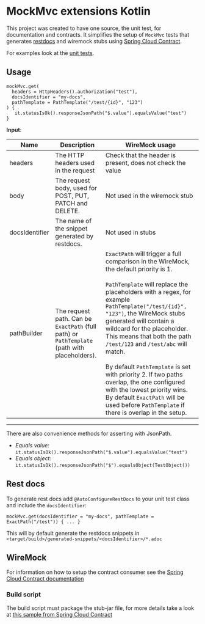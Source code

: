 # MockMvc extensions Kotlin

This project was created to have one source, the unit test, for documentation and contracts.
It simplifies the setup of `MockMvc` tests that generates [restdocs](https://spring.io/projects/spring-restdocs)
and wiremock stubs using [Spring Cloud Contract](https://spring.io/projects/spring-cloud-contract).

For examples look at the [unit tests](https://github.com/Skatteetaten/mockmvc-extensions-kotlin/blob/master/src/test/kotlin/no/skatteetaten/aurora/mockmvc/extensions/ControllerIntegrationTest.kt).

## Usage

```
mockMvc.get(
  headers = HttpHeaders().authorization("test"),
  docsIdentifier = "my-docs",
  pathTemplate = PathTemplate("/test/{id}", "123")
) {
   it.statusIsOk().responseJsonPath("$.value").equalsValue("test")
}
```

**Input**:

| Name | Description | WireMock usage |
|------|-------------|----------------|
| headers         | The HTTP headers used in the request                                | Check that the header is present, does not check the value |
| body            | The request body, used for POST, PUT, PATCH and DELETE.             | Not used in the wiremock stub |
| docsIdentifier  | The name of the snippet generated by restdocs.                      | Not used in stubs  |
| pathBuilder     | The request path. Can be `ExactPath` (full path) or `PathTemplate` (path with placeholders). | `ExactPath` will trigger a full comparison in the WireMock, the default priority is 1.<br><br>`PathTemplate` will replace the placeholders with a regex, for example `PathTemplate("/test/{id}", "123")`, the WireMock stubs generated will contain a wildcard for the placeholder. This means that both the path `/test/123` and `/test/abc` will match.<br><br>By default `PathTemplate` is set with priority 2. If two paths overlap, the one configured with the lowest priority wins. By default `ExactPath` will be used before  `PathTemplate` if there is overlap in the setup. |

---

There are also convenience methods for asserting with JsonPath.  
* *Equals value:* `it.statusIsOk().responseJsonPath("$.value").equalsValue("test")`
* *Equals object:* `it.statusIsOk().responseJsonPath("$").equalsObject(TestObject())`

## Rest docs

To generate rest docs add `@AutoConfigureRestDocs` to your unit test class and include the `docsIdentifier`:
```
mockMvc.get(docsIdentifier = "my-docs", pathTemplate = ExactPath("/test")) { ... }
```

This will by default generate the restdocs snippets in `<target/build>/generated-snippets/<docsIdentifier>/*.adoc`

## WireMock

For information on how to setup the contract consumer see the [Spring Cloud Contract documentation](https://cloud.spring.io/spring-cloud-contract/spring-cloud-contract.html#_client_side)

### Build script

The build script must package the stub-jar file,
for more details take a look at [this sample from Spring Cloud Contract](https://github.com/spring-cloud-samples/spring-cloud-contract-samples/blob/master/producer_with_restdocs/build.gradle#L83)